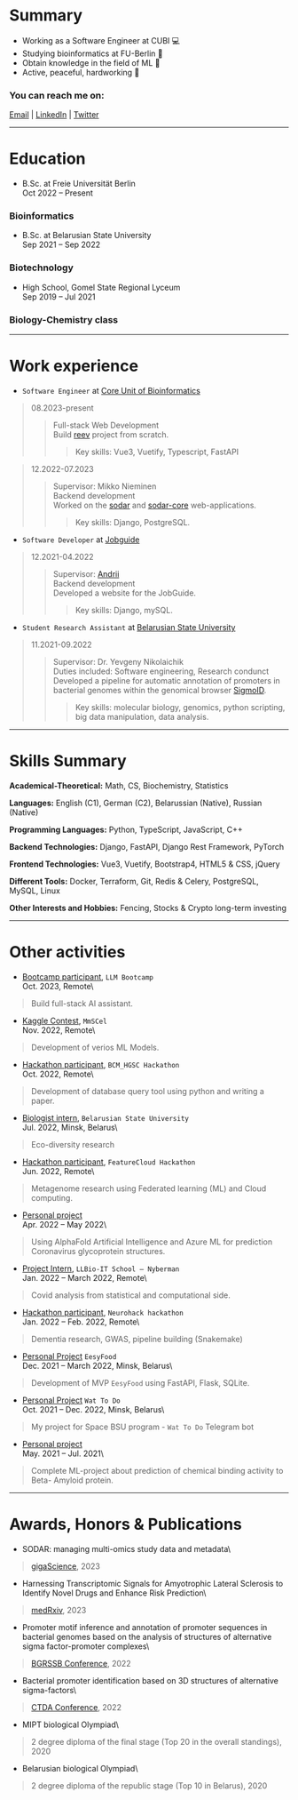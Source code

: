 # Summary

- Working as a Software Engineer at CUBI 💻
- Studying bioinformatics at FU-Berlin 🧬
- Obtain knowledge in the field of ML 👾
- Active, peaceful, hardworking 🚀


### You can reach me on:
[Email](mailto:grom.dima.grom@gmail.com)  |  [LinkedIn](https://www.linkedin.com/in/gromdimon/)
 |  [Twitter](https://twitter.com/grom_dimon/)


---
# Education
* B.Sc. at Freie Universität Berlin\
Oct 2022 – Present
### Bioinformatics

* B.Sc. at Belarusian State University\
Sep 2021 – Sep 2022
### Biotechnology

* High School, Gomel State Regional Lyceum\
Sep 2019 – Jul 2021
### Biology-Chemistry class


---
# Work experience

* `Software Engineer` at [Core Unit of Bioinformatics](https://www.cubi.bihealth.org/)
> 08.2023-present
 >> Full-stack Web Development\
 >> Build [reev](https://github.com/bihealth/reev) project from scratch.
  >>> Key skills: Vue3, Vuetify, Typescript, FastAPI 

> 12.2022-07.2023
 >> Supervisor: Mikko Nieminen\
 >> Backend development\
 >> Worked on the [sodar](https://github.com/bihealth/sodar-server) and [sodar-core](https://github.com/bihealth/sodar-core) web-applications.
  >>> Key skills: Django, PostgreSQL.

* `Software Developer` at [Jobguide](https://jobguide.ru/)
> 12.2021-04.2022
>> Supervisor: [Andrii](https://github.com/DyxaDevelop)\
>> Backend development\
>> Developed a website for the JobGuide.
>>> Key skills: Django, mySQL.

* `Student Research Assistant` at [Belarusian State University](https://bsu.by/en/)
> 11.2021-09.2022
>> Supervisor: Dr. Yevgeny Nikolaichik\
>> Duties included: Software engineering, Research condunct\
>> Developed a pipeline for automatic annotation of promoters in bacterial genomes
within the genomical browser [SigmoID](https://github.com/nikolaichik/SigmoID).
>>> Key skills: molecular biology, genomics, python scripting, big data manipulation, data analysis.


---
# Skills Summary

**Academical-Theoretical:** Math, CS, Biochemistry, Statistics

**Languages:** English (C1), German (C2), Belarussian (Native), Russian (Native)

**Programming Languages:** Python, TypeScript, JavaScript, C++

**Backend Technologies:** Django, FastAPI, Django Rest Framework, PyTorch

**Frontend Technologies:** Vue3, Vuetify, Bootstrap4, HTML5 & CSS, jQuery

**Different Tools:** Docker, Terraform, Git, Redis & Celery, PostgreSQL, MySQL, Linux

**Other Interests and Hobbies:** Fencing, Stocks & Crypto long-term investing


---
# Other activities
* [Bootcamp participant](https://fullstackdeeplearning.com/llm-bootcamp/), `LLM Bootcamp`\
Oct. 2023, Remote\
> Build full-stack AI assistant.

* [Kaggle Contest](https://www.kaggle.com/competitions/open-problems-multimodal), `MmSCel`\
Nov. 2022, Remote\
> Development of verios ML Models.

* [Hackathon participant](https://www.hgsc.bcm.edu/events/hackathon), `BCM_HGSC Hackathon`\
Oct. 2022, Remote\
> Development of database query tool using python and writing a paper.

* [Biologist intern](https://bsu.by/en/), `Belarusian State University` \
Jul. 2022, Minsk, Belarus\
> Eco-diversity research

* [Hackathon participant](https://featurecloud.ai/hackathon-2022), `FeatureCloud Hackathon` \
Jun. 2022, Remote\
> Metagenome research using Federated learning (ML) and Cloud computing.

* [Personal project](https://github.com/gromdimon/AlphaFold_Glycoprotein) \
Apr. 2022 – May 2022\
> Using AlphaFold Artificial Intelligence and Azure ML for prediction Coronavirus
 glycoprotein structures.

* [Project Intern](https://www.llbschool.org/internship-trainings), `LLBio-IT School – Nyberman`\
Jan. 2022 – March 2022, Remote\
> Covid analysis from statistical and computational side.

* [Hackathon participant](https://demondementia.com/neurohack2022/), `Neurohack hackathon` \
Jan. 2022 – Feb. 2022, Remote\
> Dementia research, GWAS, pipeline building (Snakemake)

* [Personal Project](https://eesyfood.herokuapp.com/)  `EesyFood` \
Dec. 2021 – March 2022, Minsk, Belarus\
> Development of MVP `EesyFood` using FastAPI, Flask, SQLite.

* [Personal Project](https://github.com/gromdimon/telegram_what_bot)  `Wat To Do` \
Oct. 2021 – Dec. 2022, Minsk, Belarus\
> My project for Space BSU program -  `Wat To Do`  Telegram bot

* [Personal project](https://github.com/gromdimon/Bioactivity_prediction_project)\
May. 2021 – Jul. 2021\
> Complete ML-project about prediction of chemical binding activity to Beta- Amyloid protein.


---
# Awards, Honors & Publications
- SODAR: managing multi-omics study data and metadata\
> [gigaScience](https://doi.org/10.1093/gigascience/giad052), 2023
- Harnessing Transcriptomic Signals for Amyotrophic Lateral Sclerosis to Identify Novel Drugs and Enhance Risk Prediction\
> [medRxiv](https://www.medrxiv.org/content/10.1101/2023.01.18.23284589v2), 2023
- Promoter motif inference and annotation of promoter sequences 
in bacterial genomes based on the analysis of structures 
of alternative sigma factor-promoter complexes\
> [BGRSSB Conference](https://disk.icgbio.ru/s/ejG5gRfYGRpML25), 2022
- Bacterial promoter identification based on 3D structures of alternative sigma-factors\
> [CTDA Conference](https://ctda.rfe.by/media/docs/2022/konf/CTDA-2022-matherials-epub-before-print.pdf), 2022
- MIPT biological Olympiad\
> 2 degree diploma of the final stage (Top 20 in the overall standings), 2020
- Belarusian biological Olympiad\
> 2 degree diploma of the republic stage (Top 10 in Belarus), 2020

